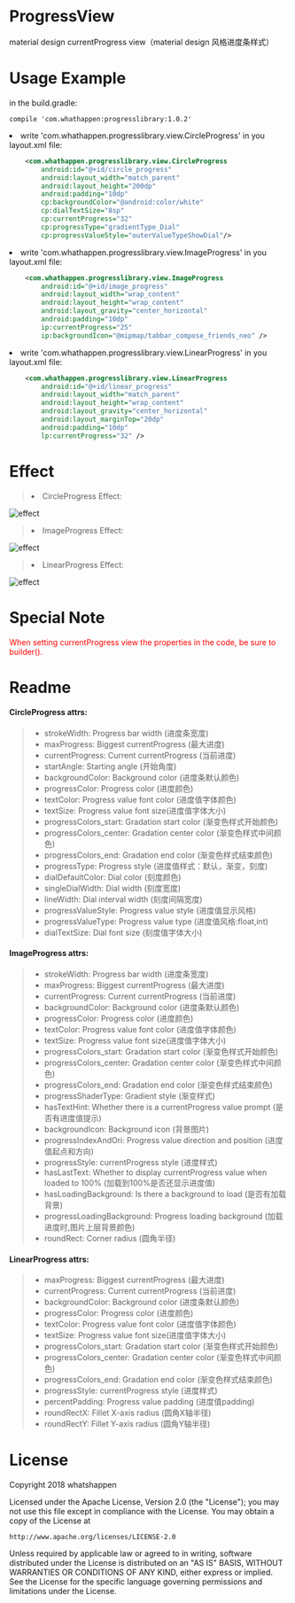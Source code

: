 # ProgressView
material design currentProgress view（material design 风格进度条样式）

# Usage Example

in the build.gradle:
```
compile 'com.whathappen:progresslibrary:1.0.2'
```

<li>write 'com.whathappen.progresslibrary.view.CircleProgress' in you layout.xml file:

```xml
	<com.whathappen.progresslibrary.view.CircleProgress
        android:id="@+id/circle_progress"
        android:layout_width="match_parent"
        android:layout_height="200dp"
        android:padding="10dp"
        cp:backgroundColor="@android:color/white"
        cp:dialTextSize="8sp"
        cp:currentProgress="32"
        cp:progressType="gradientType_Dial"
        cp:progressValueStyle="outerValueTypeShowDial"/>
```

<li>write 'com.whathappen.progresslibrary.view.ImageProgress' in you layout.xml file:

```xml
    <com.whathappen.progresslibrary.view.ImageProgress
        android:id="@+id/image_progress"
        android:layout_width="wrap_content"
        android:layout_height="wrap_content"
        android:layout_gravity="center_horizontal"
        android:padding="10dp"
        ip:currentProgress="25"
        ip:backgroundIcon="@mipmap/tabbar_compose_friends_neo" />
```

<li>write 'com.whathappen.progresslibrary.view.LinearProgress' in you layout.xml file:

```xml
    <com.whathappen.progresslibrary.view.LinearProgress
        android:id="@+id/linear_progress"
        android:layout_width="match_parent"
        android:layout_height="wrap_content"
        android:layout_gravity="center_horizontal"
        android:layout_marginTop="20dp"
        android:padding="10dp"
        lp:currentProgress="32" />
```

# Effect
><li>CircleProgress Effect:

![effect](https://github.com/whatshappen/ProgressView/blob/master/screen_shot/dialogStyle.gif)<br>
><li>ImageProgress Effect:

![effect](https://github.com/whatshappen/ProgressView/blob/master/screen_shot/imageProgress.gif)<br>
><li>LinearProgress Effect:
![effect](https://github.com/whatshappen/ProgressView/blob/master/screen_shot/linearProgress.gif)<br>

# Special Note
<p style='color:red'>When setting currentProgress view the properties in the code, be sure to builder().</p>

# Readme
#### CircleProgress attrs:
> * strokeWidth: Progress bar width (进度条宽度)
> * maxProgress: Biggest currentProgress (最大进度)
> * currentProgress: Current currentProgress (当前进度)
> * startAngle: Starting angle (开始角度)
> * backgroundColor: Background color (进度条默认颜色)
> * progressColor: Progress color (进度颜色)
> * textColor: Progress value font color (进度值字体颜色)
> * textSize: Progress value font size(进度值字体大小)
> * progressColors_start: Gradation start color (渐变色样式开始颜色)
> * progressColors_center: Gradation center color (渐变色样式中间颜色)
> * progressColors_end: Gradation end color (渐变色样式结束颜色)
> * progressType: Progress style (进度值样式：默认，渐变，刻度)
> * dialDefaultColor: Dial color (刻度颜色)
> * singleDialWidth: Dial width (刻度宽度)
> * lineWidth: Dial interval width (刻度间隔宽度)
> * progressValueStyle: Progress value style (进度值显示风格)
> * progressValueType: Progress value type (进度值风格:float,int)
> * dialTextSize: Dial font size (刻度值字体大小)

#### ImageProgress attrs:
> * strokeWidth: Progress bar width (进度条宽度)
> * maxProgress: Biggest currentProgress (最大进度)
> * currentProgress: Current currentProgress (当前进度)
> * backgroundColor: Background color (进度条默认颜色)
> * progressColor: Progress color (进度颜色)
> * textColor: Progress value font color (进度值字体颜色)
> * textSize: Progress value font size(进度值字体大小)
> * progressColors_start: Gradation start color (渐变色样式开始颜色)
> * progressColors_center: Gradation center color (渐变色样式中间颜色)
> * progressColors_end: Gradation end color (渐变色样式结束颜色)
> * progressShaderType: Gradient style (渐变样式)
> * hasTextHint: Whether there is a currentProgress value prompt (是否有进度值提示)
> * backgroundIcon: Background icon (背景图片)
> * progressIndexAndOri: Progress value direction and position (进度值起点和方向)
> * progressStyle: currentProgress style (进度样式)
> * hasLastText: Whether to display currentProgress value when loaded to 100% (加载到100%是否还显示进度值)
> * hasLoadingBackground: Is there a background to load (是否有加载背景)
> * progressLoadingBackground: Progress loading background (加载进度时,图片上层背景颜色)
> * roundRect: Corner radius (圆角半径)

#### LinearProgress attrs:
> * maxProgress: Biggest currentProgress (最大进度)
> * currentProgress: Current currentProgress (当前进度)
> * backgroundColor: Background color (进度条默认颜色)
> * progressColor: Progress color (进度颜色)
> * textColor: Progress value font color (进度值字体颜色)
> * textSize: Progress value font size(进度值字体大小)
> * progressColors_start: Gradation start color (渐变色样式开始颜色)
> * progressColors_center: Gradation center color (渐变色样式中间颜色)
> * progressColors_end: Gradation end color (渐变色样式结束颜色)
> * progressStyle: currentProgress style (进度样式)
> * percentPadding: Progress value padding (进度值padding)
> * roundRectX: Fillet X-axis radius (圆角X轴半径)
> * roundRectY: Fillet Y-axis radius (圆角Y轴半径)

# License
Copyright 2018 whatshappen

Licensed under the Apache License, Version 2.0 (the "License");
you may not use this file except in compliance with the License.
You may obtain a copy of the License at

    http://www.apache.org/licenses/LICENSE-2.0

Unless required by applicable law or agreed to in writing, software
distributed under the License is distributed on an "AS IS" BASIS,
WITHOUT WARRANTIES OR CONDITIONS OF ANY KIND, either express or implied.
See the License for the specific language governing permissions and
limitations under the License.
